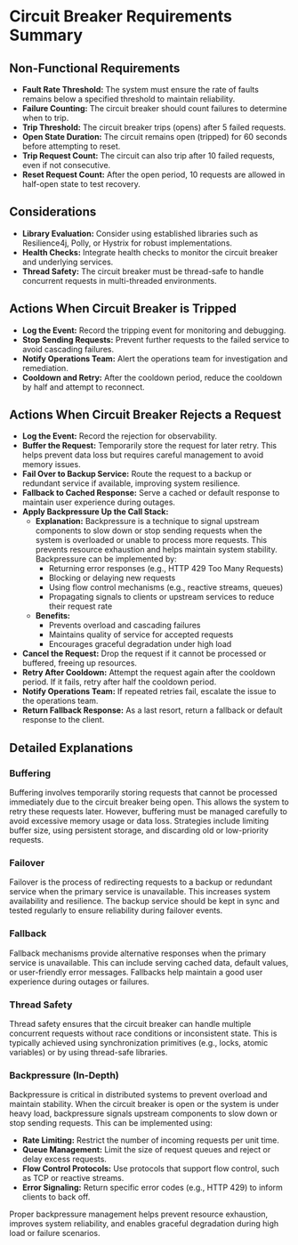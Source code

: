 # Circuit Breaker Requirements Summary

## Non-Functional Requirements

- **Fault Rate Threshold:** The system must ensure the rate of faults remains below a specified threshold to maintain reliability.
- **Failure Counting:** The circuit breaker should count failures to determine when to trip.
- **Trip Threshold:** The circuit breaker trips (opens) after 5 failed requests.
- **Open State Duration:** The circuit remains open (tripped) for 60 seconds before attempting to reset.
- **Trip Request Count:** The circuit can also trip after 10 failed requests, even if not consecutive.
- **Reset Request Count:** After the open period, 10 requests are allowed in half-open state to test recovery.

## Considerations

- **Library Evaluation:** Consider using established libraries such as Resilience4j, Polly, or Hystrix for robust implementations.
- **Health Checks:** Integrate health checks to monitor the circuit breaker and underlying services.
- **Thread Safety:** The circuit breaker must be thread-safe to handle concurrent requests in multi-threaded environments.

## Actions When Circuit Breaker is Tripped

- **Log the Event:** Record the tripping event for monitoring and debugging.
- **Stop Sending Requests:** Prevent further requests to the failed service to avoid cascading failures.
- **Notify Operations Team:** Alert the operations team for investigation and remediation.
- **Cooldown and Retry:** After the cooldown period, reduce the cooldown by half and attempt to reconnect.

## Actions When Circuit Breaker Rejects a Request

- **Log the Event:** Record the rejection for observability.
- **Buffer the Request:** Temporarily store the request for later retry. This helps prevent data loss but requires careful management to avoid memory issues.
- **Fail Over to Backup Service:** Route the request to a backup or redundant service if available, improving system resilience.
- **Fallback to Cached Response:** Serve a cached or default response to maintain user experience during outages.
- **Apply Backpressure Up the Call Stack:**
  - **Explanation:** Backpressure is a technique to signal upstream components to slow down or stop sending requests when the system is overloaded or unable to process more requests. This prevents resource exhaustion and helps maintain system stability. Backpressure can be implemented by:
    - Returning error responses (e.g., HTTP 429 Too Many Requests)
    - Blocking or delaying new requests
    - Using flow control mechanisms (e.g., reactive streams, queues)
    - Propagating signals to clients or upstream services to reduce their request rate
  - **Benefits:**
    - Prevents overload and cascading failures
    - Maintains quality of service for accepted requests
    - Encourages graceful degradation under high load
- **Cancel the Request:** Drop the request if it cannot be processed or buffered, freeing up resources.
- **Retry After Cooldown:** Attempt the request again after the cooldown period. If it fails, retry after half the cooldown period.
- **Notify Operations Team:** If repeated retries fail, escalate the issue to the operations team.
- **Return Fallback Response:** As a last resort, return a fallback or default response to the client.

## Detailed Explanations

### Buffering
Buffering involves temporarily storing requests that cannot be processed immediately due to the circuit breaker being open. This allows the system to retry these requests later. However, buffering must be managed carefully to avoid excessive memory usage or data loss. Strategies include limiting buffer size, using persistent storage, and discarding old or low-priority requests.

### Failover
Failover is the process of redirecting requests to a backup or redundant service when the primary service is unavailable. This increases system availability and resilience. The backup service should be kept in sync and tested regularly to ensure reliability during failover events.

### Fallback
Fallback mechanisms provide alternative responses when the primary service is unavailable. This can include serving cached data, default values, or user-friendly error messages. Fallbacks help maintain a good user experience during outages or failures.

### Thread Safety
Thread safety ensures that the circuit breaker can handle multiple concurrent requests without race conditions or inconsistent state. This is typically achieved using synchronization primitives (e.g., locks, atomic variables) or by using thread-safe libraries.

### Backpressure (In-Depth)
Backpressure is critical in distributed systems to prevent overload and maintain stability. When the circuit breaker is open or the system is under heavy load, backpressure signals upstream components to slow down or stop sending requests. This can be implemented using:
- **Rate Limiting:** Restrict the number of incoming requests per unit time.
- **Queue Management:** Limit the size of request queues and reject or delay excess requests.
- **Flow Control Protocols:** Use protocols that support flow control, such as TCP or reactive streams.
- **Error Signaling:** Return specific error codes (e.g., HTTP 429) to inform clients to back off.

Proper backpressure management helps prevent resource exhaustion, improves system reliability, and enables graceful degradation during high load or failure scenarios. 